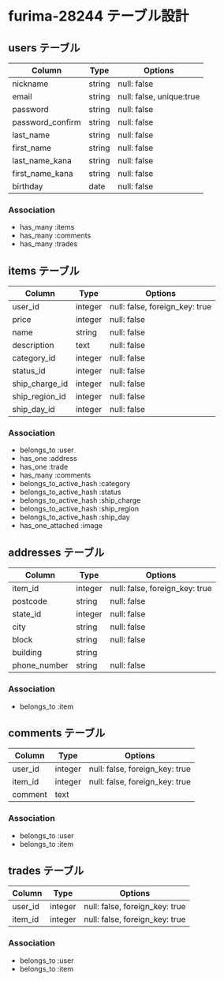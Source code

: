 # furima-28244 テーブル設計

## users テーブル

| Column           | Type   | Options     |
| ---------------- | ------ | ----------- |
| nickname         | string | null: false |
| email            | string | null: false, unique:true |
| password         | string | null: false |
| password_confirm | string | null: false |
| last_name        | string | null: false |
| first_name       | string | null: false |
| last_name_kana   | string | null: false |
| first_name_kana  | string | null: false |
| birthday         | date   | null: false |

### Association

- has_many :items
- has_many :comments
- has_many :trades

## items テーブル

| Column         | Type    | Options     |
| -------------- | ------- | ----------- |
| user_id        | integer | null: false, foreign_key: true |
| price          | integer | null: false |
| name           | string  | null: false |
| description    | text    | null: false |
| category_id    | integer | null: false |
| status_id      | integer | null: false |
| ship_charge_id | integer | null: false |
| ship_region_id | integer | null: false |
| ship_day_id    | integer | null: false |

### Association

- belongs_to :user
- has_one :address
- has_one :trade
- has_many :comments
- belongs_to_active_hash :category
- belongs_to_active_hash :status
- belongs_to_active_hash :ship_charge
- belongs_to_active_hash :ship_region
- belongs_to_active_hash :ship_day
- has_one_attached :image

## addresses テーブル

| Column       | Type    | Options     |
| ------------ | ------- | ----------- |
| item_id      | integer | null: false, foreign_key: true |
| postcode     | string  | null: false |
| state_id     | integer | null: false |
| city         | string  | null: false |
| block        | string  | null: false |
| building     | string  |
| phone_number | string  | null: false |

### Association

- belongs_to :item

## comments テーブル

| Column  | Type    | Options                        |
| ------- | ------- | ------------------------------ |
| user_id | integer | null: false, foreign_key: true |
| item_id | integer | null: false, foreign_key: true |
| comment | text    |

### Association

- belongs_to :user
- belongs_to :item

## trades テーブル

| Column  | Type    | Options                        |
| ------- | ------- | ------------------------------ |
| user_id | integer | null: false, foreign_key: true |
| item_id | integer | null: false, foreign_key: true |

### Association

- belongs_to :user
- belongs_to :item